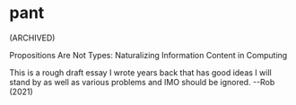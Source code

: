 # pant

(ARCHIVED)

Propositions Are Not Types: Naturalizing Information Content in Computing

This is a rough draft essay I wrote years back that has good ideas I will stand by as well as various problems and IMO should be ignored. --Rob (2021)

